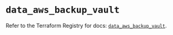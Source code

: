 # `data_aws_backup_vault`

Refer to the Terraform Registry for docs: [`data_aws_backup_vault`](https://registry.terraform.io/providers/hashicorp/aws/6.5.0/docs/data-sources/backup_vault).
